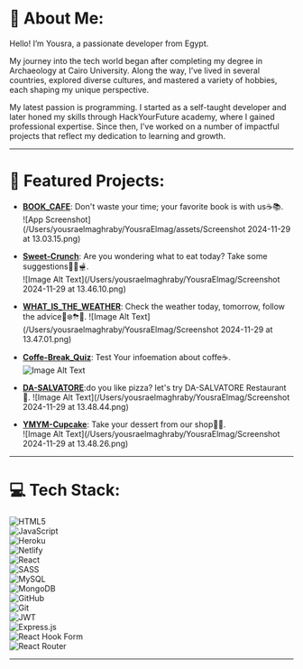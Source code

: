 # 💫 About Me:
Hello! I’m Yousra, a passionate developer from Egypt.  

My journey into the tech world began after completing my degree in Archaeology at Cairo University. Along the way, I’ve lived in several countries, explored diverse cultures, and mastered a variety of hobbies, each shaping my unique perspective.  

My latest passion is programming. I started as a self-taught developer and later honed my skills through HackYourFuture academy, where I gained professional expertise. Since then, I’ve worked on a number of impactful projects that reflect my dedication to learning and growth.  

---

# 🚀 Featured Projects:
- **[BOOK_CAFE](https://github.com/YousraElmag/cohort48-project-group-B)**: Don't waste your time; your favorite book is with us☕️📚.  
![App Screenshot](/Users/yousraelmaghraby/YousraElmag/assets/Screenshot 2024-11-29 at 13.03.15.png)
- **[Sweet-Crunch](https://github.com/YousraElmag/Sweet-Crunch-recipe-app)**: Are you wondering what to eat today? Take some suggestions🥗🥘🫕.  
![Image Alt Text](/Users/yousraelmaghraby/YousraElmag/Screenshot 2024-11-29 at 13.46.10.png)

- **[WHAT_IS_THE_WEATHER](https://github.com/YousraElmag/WHAT_IS_THE-WEATHER?tab=readme-ov-file)**: Check the weather today, tomorrow, follow the advice🌛❄️⛈🌝.
![Image Alt Text](/Users/yousraelmaghraby/YousraElmag/Screenshot 2024-11-29 at 13.47.01.png)

- **[Coffe-Break_Quiz](https://github.com/YousraElmag/hyf-c48-w2-browsers-quiz-app-coffee-break)**: Test Your infoemation about coffe☕️.
![Image Alt Text](path/to/image.png)

- **[DA-SALVATORE](https://github.com/YousraElmag/DA-SALVATORE)**:do you like pizza? let's try DA-SALVATORE Restaurant🍕.
![Image Alt Text](/Users/yousraelmaghraby/YousraElmag/Screenshot 2024-11-29 at 13.48.44.png)

- **[YMYM-Cupcake](https://github.com/YousraElmag/YMYM-cupcake)**: Take your dessert from our shop🍰🧁.  
![Image Alt Text](/Users/yousraelmaghraby/YousraElmag/Screenshot 2024-11-29 at 13.48.26.png)

---

# 💻 Tech Stack:
![HTML5](https://img.shields.io/badge/html5-%23E34F26.svg?style=for-the-badge&logo=html5&logoColor=white)  
![JavaScript](https://img.shields.io/badge/javascript-%23323330.svg?style=for-the-badge&logo=javascript&logoColor=%23F7DF1E)  
![Heroku](https://img.shields.io/badge/heroku-%23430098.svg?style=for-the-badge&logo=heroku&logoColor=white)  
![Netlify](https://img.shields.io/badge/netlify-%23000000.svg?style=for-the-badge&logo=netlify&logoColor=#00C7B7)  
![React](https://img.shields.io/badge/react-%2320232a.svg?style=for-the-badge&logo=react&logoColor=%2361DAFB)  
![SASS](https://img.shields.io/badge/SASS-hotpink.svg?style=for-the-badge&logo=SASS&logoColor=white)  
![MySQL](https://img.shields.io/badge/mysql-4479A1.svg?style=for-the-badge&logo=mysql&logoColor=white)  
![MongoDB](https://img.shields.io/badge/MongoDB-%234ea94b.svg?style=for-the-badge&logo=mongodb&logoColor=white)  
![GitHub](https://img.shields.io/badge/github-%23121011.svg?style=for-the-badge&logo=github&logoColor=white)  
![Git](https://img.shields.io/badge/git-%23F05033.svg?style=for-the-badge&logo=git&logoColor=white)  
![JWT](https://img.shields.io/badge/JWT-black?style=for-the-badge&logo=JSON%20web%20tokens)  
![Express.js](https://img.shields.io/badge/express.js-%23404d59.svg?style=for-the-badge&logo=express&logoColor=%2361DAFB)  
![React Hook Form](https://img.shields.io/badge/React%20Hook%20Form-%23EC5990.svg?style=for-the-badge&logo=reacthookform&logoColor=white)  
![React Router](https://img.shields.io/badge/React_Router-CA4245?style=for-the-badge&logo=react-router&logoColor=white)  

---

<!-- Proudly created with GPRM ( https://gprm.itsvg.in ) -->
